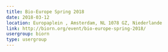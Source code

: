 ```yaml
---
title: Bio-Europe Spring 2018
date: 2018-03-12
location: Europaplein , Amsterdam, NL 1078 GZ, Niederlande
link: http://biorn.org/event/bio-europe-spring-2018/
usergroup: biorn
type: usergroup
---
```

